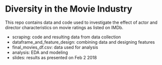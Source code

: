 # Diversity in the Movie Industry
This repo contains data and code used to investigate the effect of actor and director characteristics on movie ratings as listed on IMDb.

- scraping: code and resulting data from  data collection
- dataframe_and_feature_design: combining data and designing features
- final_movies_df.csv: data used for analysis
- analysis: EDA and modeling
- slides: results as presented on Feb 2 2018
